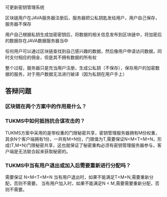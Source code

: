 <!-- 论文答辩准备 -->
可更新密钥管理系统

区块链用户在JAVA服务器注册后，服务器把公私钥匙发给用户，用户自己保存，服务器不保存

用户自己根据私钥生成加密密钥后，将数据的相关信息发布到区块链中，将加密后的数据存在JAVA数据服务器当中

任何用户可以通过区块链查找到自己感兴趣的数据，然后像用户申请访问数据，同时支付相应的佣金，但是其不拥有数据的所有权

整个过程，服务器只是充当用户注册，生成公私钥（不保存），保存用户的加密数据的服务，对于用户数据无法进行破译（因为私钥在用户手上）

## 答辩问题
### 区块链在两个方案中的作用是什么？

### TUKMS中如何抵挡抗合谋攻击的？
TUKMS方案中采用的是带权重的门限秘密共享，密钥管理服务器拥有M份权重，其余N个客户端拥有1份，一共有M+N份，门限值为T,需要保证N<M<T<M+N，形成(T,M+N)门限秘密共享，这也就保证了秘密重构必须有密钥管理服务器参与，客户端是无法联合起来获取秘密的。

### TUKMS中当有用户退出或加入后需要重新进行分配吗？
需要保证 N<M<T<M+N
当有用户退出时，如果不能满足T<M+N,需要重新分配，否则不需要。
当有用户加入时，如果不能满足N < M,需要需要重新分配，否则不需要。


